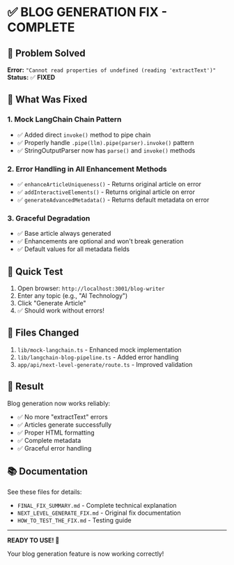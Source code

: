 # ✅ BLOG GENERATION FIX - COMPLETE

## 🎯 Problem Solved
**Error:** `"Cannot read properties of undefined (reading 'extractText')"`  
**Status:** ✅ **FIXED**

## 🔧 What Was Fixed

### 1. Mock LangChain Chain Pattern
- ✅ Added direct `invoke()` method to pipe chain
- ✅ Properly handle `.pipe(llm).pipe(parser).invoke()` pattern
- ✅ StringOutputParser now has `parse()` and `invoke()` methods

### 2. Error Handling in All Enhancement Methods
- ✅ `enhanceArticleUniqueness()` - Returns original article on error
- ✅ `addInteractiveElements()` - Returns original article on error
- ✅ `generateAdvancedMetadata()` - Returns default metadata on error

### 3. Graceful Degradation
- ✅ Base article always generated
- ✅ Enhancements are optional and won't break generation
- ✅ Default values for all metadata fields

## 🧪 Quick Test

1. Open browser: `http://localhost:3001/blog-writer`
2. Enter any topic (e.g., "AI Technology")
3. Click "Generate Article"
4. ✅ Should work without errors!

## 📁 Files Changed

1. `lib/mock-langchain.ts` - Enhanced mock implementation
2. `lib/langchain-blog-pipeline.ts` - Added error handling
3. `app/api/next-level-generate/route.ts` - Improved validation

## 🎉 Result

Blog generation now works reliably:
- ✅ No more "extractText" errors
- ✅ Articles generate successfully
- ✅ Proper HTML formatting
- ✅ Complete metadata
- ✅ Graceful error handling

## 📚 Documentation

See these files for details:
- `FINAL_FIX_SUMMARY.md` - Complete technical explanation
- `NEXT_LEVEL_GENERATE_FIX.md` - Original fix documentation
- `HOW_TO_TEST_THE_FIX.md` - Testing guide

---

**READY TO USE! 🚀**

Your blog generation feature is now working correctly!
